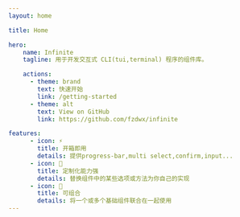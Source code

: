 ```yaml
---
layout: home

title: Home

hero:
    name: Infinite
    tagline: 用于开发交互式 CLI(tui,terminal) 程序的组件库。

    actions:
      - theme: brand
        text: 快速开始
        link: /getting-started
      - theme: alt
        text: View on GitHub
        link: https://github.com/fzdwx/infinite

features:
      - icon: ⚡ 
        title: 开箱即用
        details: 提供progress-bar,multi select,confirm,input...
      - icon: 🧬
        title: 定制化能力强
        details: 替换组件中的某些选项或方法为你自己的实现
      - icon: 🌌
        title: 可组合
        details: 将一个或多个基础组件联合在一起使用
---
```


<style>
:root {
  --vp-home-hero-name-color: transparent;
  --vp-home-hero-name-background: -webkit-linear-gradient(120deg, #bd34fe, #41d1ff);
}
</style>